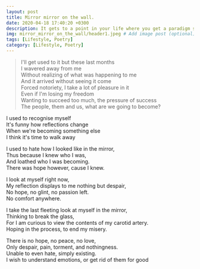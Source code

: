 ```yaml
---
layout: post
title: Mirror mirror on the wall.
date: 2020-04-18 17:40:20 +0300
description: It gets to a point in your life where you get a paradigm shift. Suddenly, this new perspective pops into your mind.
img: mirror_mirror_on_the_wall/header1.jpeg # Add image post (optional)
tags: [Lifestyle, Poetry]
category: [Lifestyle, Poetry]
---
```

> I'll get used to it but these last months <br/>
I wavered away from me <br/>
Without realizing of what was happening to me <br/>
And it arrived without seeing it come <br/>
Forced notoriety, I take a lot of pleasure in it <br/>
Even if I'm losing my freedom <br/>
Wanting to succeed too much, the pressure of success <br/>
The people, them and us, what are we going to become? <br/>

I used to recognise myself  <br/>
It's funny how reflections change <br/>
When we're becoming something else <br/>
I think it's time to walk away <br/>

I used to hate how I looked like in the mirror, <br/>
Thus because I knew who I was, <br/>
And loathed who I was becoming. <br/>
There was hope however, cause I knew. <br/>

I look at myself right now, <br/>
My reflection displays to me nothing but despair, <br/>
No hope, no glint, no passion left. <br/>
No comfort anywhere. <br/>

I take the last fleeting look at myself in the mirror, <br/>
Thinking to break the glass, <br/>
For I am curious to view the contents of my carotid artery. <br/>
Hoping in the process, to end my misery. <br/>

There is no hope, no peace, no love, <br/>
Only despair, pain, torment, and nothingness. <br/>
Unable to even hate, simply existing. <br/>
I wish to understand emotions, or get rid of them for good <br/>
